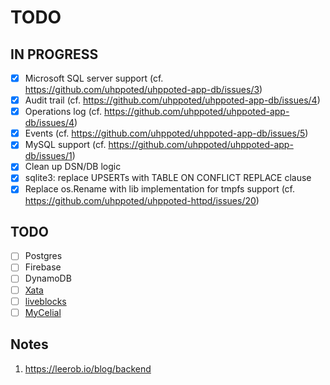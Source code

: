 # TODO

## IN PROGRESS

- [x] Microsoft SQL server support (cf. https://github.com/uhppoted/uhppoted-app-db/issues/3)
- [x] Audit trail (cf. https://github.com/uhppoted/uhppoted-app-db/issues/4)
- [x] Operations log (cf. https://github.com/uhppoted/uhppoted-app-db/issues/4)
- [x] Events (cf. https://github.com/uhppoted/uhppoted-app-db/issues/5)
- [x] MySQL support (cf. https://github.com/uhppoted/uhppoted-app-db/issues/1)
- [x] Clean up DSN/DB logic
- [x] sqlite3: replace UPSERTs with TABLE ON CONFLICT REPLACE clause
- [x] Replace os.Rename with lib implementation for tmpfs support (cf. https://github.com/uhppoted/uhppoted-httpd/issues/20)

## TODO

- [ ] Postgres
- [ ] Firebase
- [ ] DynamoDB
- [ ] [Xata](https://xata.io)
- [ ] [liveblocks](https://liveblocks.io)
- [ ] [MyCelial](https://github.com/mycelial)

## Notes

1. https://leerob.io/blog/backend